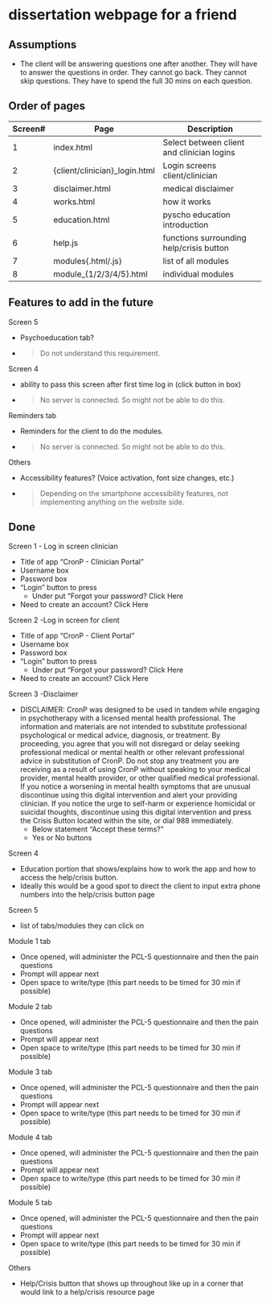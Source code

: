 # dissertation webpage for a friend

## Assumptions
- The client will be answering questions one after another. They will have to answer the questions in order. They cannot go back. They cannot skip questions. They have to spend the full 30 mins on each question.

## Order of pages
| Screen# |Page | Description |
| --- | --- | ---- |
| 1 | index.html | Select between client and clinician logins |
| 2 | {client/clinician}_login.html | Login screens client/clinician |
| 3 | disclaimer.html | medical disclaimer |
| 4 | works.html | how it works |
| 5 | education.html | pyscho education introduction |
| 6 | help.js | functions surrounding help/crisis button |
| 7 | modules{.html/.js} | list of all modules |
| 8 | module_{1/2/3/4/5}.html | individual modules |

## Features to add in the future
Screen 5 
- Psychoeducation tab? 
- >Do not understand this requirement.

Screen 4 
- ability to pass this screen after first time log in (click button in box) 
- >No server is connected. So might not be able to do this.

Reminders tab 
- Reminders for the client to do the modules. 
- >No server is connected. So might not be able to do this.

Others
- Accessibility features? (Voice activation, font size changes, etc.)
- >Depending on the smartphone accessibility features, not implementing anything on the website side.

## Done
Screen 1 - Log in screen clinician  
- Title of app “CronP - Clinician Portal” 
- Username box 
- Password box 
- “Login” button to press 
  -  Under put “Forgot your password? Click Here 
- Need to create an account? Click Here 

Screen 2 -Log in screen for client 
- Title of app “CronP - Client Portal” 
- Username box 
- Password box 
- “Login” button to press 
  -  Under put “Forgot your password? Click Here 
- Need to create an account? Click Here  

Screen 3 -Disclaimer  
- DISCLAIMER: CronP was designed to be used in tandem while engaging in psychotherapy with a licensed mental health professional. The information and materials are not intended to substitute professional psychological or medical advice, diagnosis, or treatment. By proceeding, you agree that you will not disregard or delay seeking professional medical or mental health or other relevant professional advice in substitution of CronP. Do not stop any treatment you are receiving as a result of using CronP without speaking to your medical provider, mental health provider, or other qualified medical professional. If you notice a worsening in mental health symptoms that are unusual discontinue using this digital intervention and alert your providing clinician. If you notice the urge to self-harm or experience homicidal or suicidal thoughts, discontinue using this digital intervention and press the Crisis Button located within the site, or dial 988 immediately.  
  - Below statement “Accept these terms?” 
  - Yes or No buttons 

Screen 4 
- Education portion that shows/explains how to work the app and how to access the help/crisis button. 
- Ideally this would be a good spot to direct the client to input extra phone numbers into the help/crisis button page 

Screen 5 
- list of tabs/modules they can click on 

Module 1 tab 
- Once opened, will administer the PCL-5 questionnaire and then the pain questions 
- Prompt will appear next  
- Open space to write/type (this part needs to be timed for 30 min if possible) 

Module 2 tab 
- Once opened, will administer the PCL-5 questionnaire and then the pain questions 
- Prompt will appear next  
- Open space to write/type (this part needs to be timed for 30 min if possible) 

Module 3 tab 
- Once opened, will administer the PCL-5 questionnaire and then the pain questions 
- Prompt will appear next  
- Open space to write/type (this part needs to be timed for 30 min if possible) 

Module 4 tab 
- Once opened, will administer the PCL-5 questionnaire and then the pain questions 
- Prompt will appear next  
- Open space to write/type (this part needs to be timed for 30 min if possible) 

Module 5 tab 
- Once opened, will administer the PCL-5 questionnaire and then the pain questions 
- Prompt will appear next  
- Open space to write/type (this part needs to be timed for 30 min if possible) 

Others
- Help/Crisis button that shows up throughout like up in a corner that would link to a help/crisis resource page 
